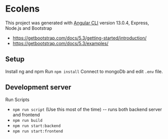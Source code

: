 # Ecolens

This project was generated with [Angular CLI](https://github.com/angular/angular-cli) version 13.0.4, Express, Node.js and Bootstrap

-   https://getbootstrap.com/docs/5.3/getting-started/introduction/
-   https://getbootstrap.com/docs/5.3/examples/

## Setup

Install ng and npm
Run `npm install`
Connect to mongoDb and edit `.env` file.

## Development server

Run Scripts

-   `npm run script` (Use this most of the time) -- runs both backend server and frontend
-   `npm run build`
-   `npm run start:backend`
-   `npm run start:frontend`
